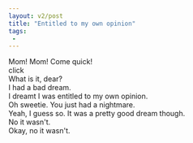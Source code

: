 ```yaml
---
layout: v2/post
title: "Entitled to my own opinion"
tags:
 -
---
```


<div class="frames">
  <div class="frame inverted">
    <div class="bubble">
      Mom! Mom! Come quick!
    </div>
  </div>
  <div class="frame blue stripe fine">
    <div class="bubble right machine">
      click
    </div>
    <div class="bubble right middle">
      What is it, dear?
    </div>
    <div class="bubble bottom">
      I had a bad dream.
    </div>
  </div>
  <div class="frame blue">
    <div class="bubble">
      I dreamt I was entitled to my own opinion.
    </div>
    <div class="bubble right middle">
      Oh sweetie. You just had a nightmare.
    </div>
  </div>
  <div class="frame blue stripe fine">
    <div class="bubble">
      Yeah, I guess so. It was a pretty good dream though.
    </div>
    <div class="bubble right middle">
      No it wasn't.
    </div>
    <div class="bubble bottom">
      Okay, no it wasn't.
    </div>
  </div>
</div>

<div data-img="nightmare"></div>
